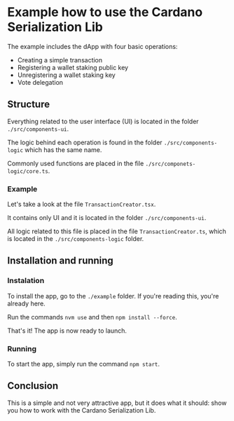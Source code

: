# Example how to use the Cardano Serialization Lib

The example includes the dApp with four basic operations:

* Creating a simple transaction
* Registering a wallet staking public key
* Unregistering a wallet staking key
* Vote delegation

## Structure

Everything related to the user interface (UI) is located in the folder `./src/components-ui`.

The logic behind each operation is found in the folder `./src/components-logic` which has the same name.

Commonly used functions are placed in the file `./src/componets-logic/core.ts`.

### Example

Let's take a look at the file `TransactionCreator.tsx`.

It contains only UI and it is located in the folder `./src/components-ui`.

All logic related to this file is placed in the file `TransactionCreator.ts`, which is located in the `./src/components-logic` folder.

## Installation and running

### Instalation

To install the app, go to the `./example` folder. If you're reading this, you're already here.

Run the commands `nvm use` and then `npm install --force`.

That's it! The app is now ready to launch.

### Running

To start the app, simply run the command `npm start`.

## Conclusion

This is a simple and not very attractive app, but it does what it should: show you how to work with the Cardano Serialization Lib.
